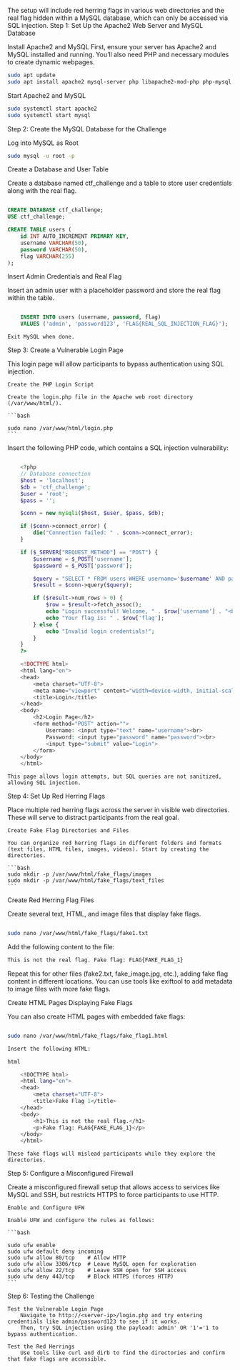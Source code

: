 The setup will include red herring flags in various web directories and the real flag hidden within a MySQL database, which can only be accessed via SQL injection.
Step 1: Set Up the Apache2 Web Server and MySQL Database

Install Apache2 and MySQL First, ensure your server has Apache2 and MySQL installed and running. You’ll also need PHP and necessary modules to create dynamic webpages.

```bash
sudo apt update
sudo apt install apache2 mysql-server php libapache2-mod-php php-mysql
```
Start Apache2 and MySQL

```bash
sudo systemctl start apache2
sudo systemctl start mysql
```
Step 2: Create the MySQL Database for the Challenge

Log into MySQL as Root

```bash
sudo mysql -u root -p
```
Create a Database and User Table

Create a database named ctf_challenge and a table to store user credentials along with the real flag.

```sql

CREATE DATABASE ctf_challenge;
USE ctf_challenge;

CREATE TABLE users (
    id INT AUTO_INCREMENT PRIMARY KEY,
    username VARCHAR(50),
    password VARCHAR(50),
    flag VARCHAR(255)
);
```
Insert Admin Credentials and Real Flag

Insert an admin user with a placeholder password and store the real flag within the table.

```sql

    INSERT INTO users (username, password, flag) 
    VALUES ('admin', 'password123', 'FLAG{REAL_SQL_INJECTION_FLAG}');
```
    Exit MySQL when done.

Step 3: Create a Vulnerable Login Page

This login page will allow participants to bypass authentication using SQL injection.

    Create the PHP Login Script

    Create the login.php file in the Apache web root directory (/var/www/html/).

    ```bash

    sudo nano /var/www/html/login.php
    ```
Insert the following PHP code, which contains a SQL injection vulnerability:

```php

    <?php
    // Database connection
    $host = 'localhost';
    $db = 'ctf_challenge';
    $user = 'root';
    $pass = '';

    $conn = new mysqli($host, $user, $pass, $db);

    if ($conn->connect_error) {
        die("Connection failed: " . $conn->connect_error);
    }

    if ($_SERVER["REQUEST_METHOD"] == "POST") {
        $username = $_POST['username'];
        $password = $_POST['password'];

        $query = "SELECT * FROM users WHERE username='$username' AND password='$password'";
        $result = $conn->query($query);

        if ($result->num_rows > 0) {
            $row = $result->fetch_assoc();
            echo "Login successful! Welcome, " . $row['username'] . "<br>";
            echo "Your flag is: " . $row['flag'];
        } else {
            echo "Invalid login credentials!";
        }
    }
    ?>

    <!DOCTYPE html>
    <html lang="en">
    <head>
        <meta charset="UTF-8">
        <meta name="viewport" content="width=device-width, initial-scale=1.0">
        <title>Login</title>
    </head>
    <body>
        <h2>Login Page</h2>
        <form method="POST" action="">
            Username: <input type="text" name="username"><br>
            Password: <input type="password" name="password"><br>
            <input type="submit" value="Login">
        </form>
    </body>
    </html>
```
    This page allows login attempts, but SQL queries are not sanitized, allowing SQL injection.

Step 4: Set Up Red Herring Flags

Place multiple red herring flags across the server in visible web directories. These will serve to distract participants from the real goal.

    Create Fake Flag Directories and Files

    You can organize red herring flags in different folders and formats (text files, HTML files, images, videos). Start by creating the directories.

    ```bash
    sudo mkdir -p /var/www/html/fake_flags/images
    sudo mkdir -p /var/www/html/fake_flags/text_files
    ```
Create Red Herring Flag Files

Create several text, HTML, and image files that display fake flags.

```bash

sudo nano /var/www/html/fake_flags/fake1.txt
```
Add the following content to the file:


```bash
This is not the real flag. Fake flag: FLAG{FAKE_FLAG_1}
```
Repeat this for other files (fake2.txt, fake_image.jpg, etc.), adding fake flag content in different locations. You can use tools like exiftool to add metadata to image files with more fake flags.

Create HTML Pages Displaying Fake Flags

You can also create HTML pages with embedded fake flags:

```bash

sudo nano /var/www/html/fake_flags/fake_flag1.html

Insert the following HTML:

html

    <!DOCTYPE html>
    <html lang="en">
    <head>
        <meta charset="UTF-8">
        <title>Fake Flag 1</title>
    </head>
    <body>
        <h1>This is not the real flag.</h1>
        <p>Fake flag: FLAG{FAKE_FLAG_1}</p>
    </body>
    </html>
```
    These fake flags will mislead participants while they explore the directories.

Step 5: Configure a Misconfigured Firewall

Create a misconfigured firewall setup that allows access to services like MySQL and SSH, but restricts HTTPS to force participants to use HTTP.

    Enable and Configure UFW

    Enable UFW and configure the rules as follows:

    ```bash

    sudo ufw enable
    sudo ufw default deny incoming
    sudo ufw allow 80/tcp    # Allow HTTP
    sudo ufw allow 3306/tcp  # Leave MySQL open for exploration
    sudo ufw allow 22/tcp    # Leave SSH open for SSH access
    sudo ufw deny 443/tcp    # Block HTTPS (forces HTTP)
    ```
Step 6: Testing the Challenge

    Test the Vulnerable Login Page
        Navigate to http://<server-ip>/login.php and try entering credentials like admin/password123 to see if it works.
        Then, try SQL injection using the payload: admin' OR '1'='1 to bypass authentication.

    Test the Red Herrings
        Use tools like curl and dirb to find the directories and confirm that fake flags are accessible.
